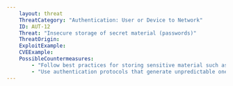 ```yaml
---
    layout: threat
    ThreatCategory: "Authentication: User or Device to Network"
    ID: AUT-12
    Threat: "Insecure storage of secret material (passwords)"
    ThreatOrigin:
    ExploitExample:
    CVEExample:
    PossibleCountermeasures:
        - "Follow best practices for storing sensitive material such as using short-live tokens and the AccountManager on Android and Keychain for iOS. [^227][^228]"
        - "Use authentication protocols that generate unpredictable one-time cryptographic tokens that are replay-resistant (e.g. public key authentication, FIDO Alliance protocols)"
---
```

